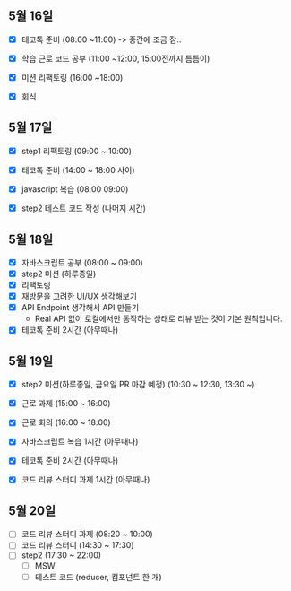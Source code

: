 ## 5월 16일

- [x] 테코톡 준비 (08:00 ~11:00) -> 중간에 조금 잠..
- [x] 학습 근로 코드 공부 (11:00 ~12:00, 15:00전까지 틈틈이)
- [x] 미션 리팩토링 (16:00 ~18:00)
- [x] 회식


## 5월 17일

- [x] step1 리팩토링 (09:00 ~ 10:00)
- [x] 테코톡 준비 (14:00 ~ 18:00 사이)
- [x] javascript 복습 (08:00  09:00)
- [x] step2 테스트 코드 작성 (나머지 시간)


## 5월 18일

- [x] 자바스크립트 공부 (08:00 ~ 09:00)
- [x] step2 미션 (하루종일)
 - [x] 리팩토링
 - [x] 재방문을 고려한 UI/UX 생각해보기
 - [x] API Endpoint 생각해서 API 만들기
   * Real API 없이 로컬에서만 동작하는 상태로 리뷰 받는 것이 기본 원칙입니다.
- [x] 테코톡 준비 2시간 (아무때나)

## 5월 19일

- [x] step2 미션(하루종일, 금요일 PR 마감 예정) (10:30 ~ 12:30, 13:30 ~)
- [x] 근로 과제 (15:00 ~ 16:00)
- [x] 근로 회의 (16:00 ~ 18:00)
- [x] 자바스크립트 복습 1시간 (아무때나)
- [x] 테코톡 준비 2시간 (아무때나)
- [x] 코드 리뷰 스터디 과제 1시간 (아무때나)


## 5월 20일

- [ ] 코드 리뷰 스터디 과제 (08:20 ~ 10:00)
- [ ] 코드 리뷰 스터디 (14:30 ~ 17:30)
- [ ] step2 (17:30 ~ 22:00)
  - [ ] MSW
  - [ ] 테스트 코드 (reducer, 컴포넌트 한 개)
